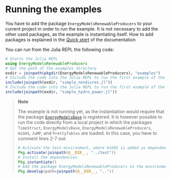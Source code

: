 # Running the examples

You have to add the package `EnergyModelsRenewableProducers` to your current project in order to run the example.
It is not necessary to add the other used packages, as the example is instantiating itself.
How to add packages is explained in the *[Quick start](https://energymodelsx.github.io/EnergyModelsRenewableProducers.jl/stable/manual/quick-start/)* of the documentation

You can run from the Julia REPL the following code:

```julia
# Starts the Julia REPL
using EnergyModelsRenewableProducers
# Get the path of the examples directory
exdir = joinpath(pkgdir(EnergyModelsRenewableProducers), "examples")
# Include the code into the Julia REPL to run the first example of the NonDisRes node
include(joinpath(exdir, "simple_nondisres.jl"))
# Include the code into the Julia REPL to run the first example of the Hydropower node
include(joinpath(exdir, "simple_hydro_power.jl"))
```

> **Note**
>
> The example is not running yet, as the instantiation would require that the package [`EnergyModelsBase`](https://github.com/EnergyModelsX/EnergyModelsBase.jl) is registered.
> It is however possible to run the code directly from a local project in which the packages `TimeStruct`, `EnergyModelsBase`, `EnergyModelsRenewableProducers`, `HiGHS`, `JuMP`, and `PrettyTables` are loaded.
> In this case, you have to comment lines 2-7 out:
> ```julia
> # Activate the test-environment, where HiGHS is added as dependency.
> Pkg.activate(joinpath(@__DIR__, "../test"))
> # Install the dependencies.
> Pkg.instantiate()
> # Add the package EnergyModelsRenewableProducers to the environment.
> Pkg.develop(path=joinpath(@__DIR__, ".."))
> ```
